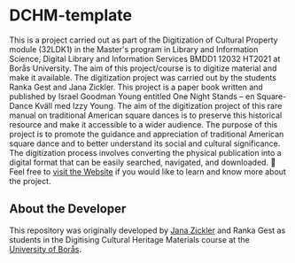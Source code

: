 # DCHM-template
This is a project carried out as part of the Digitization of Cultural Property module (32LDK1) in the Master's program in Library and Information Science, Digital Library and Information Services BMDD1 12032 HT2021 at Borås University. 
The aim of this project/course is to digitize material and make it available. The digitization project was carried out by the students Ranka Gest and Jana Zickler. This project is a paper book written and published by Israel Goodman Young entitled One Night Stands – en Square-Dance Kväll med Izzy Young. The aim of the digitization project of this rare manual on traditional American square dances is to preserve this historical resource and make it accessible to a wider audience. 
The purpose of this project is to promote the guidance and appreciation of traditional American square dance and to better understand its social and cultural significance. The digitization process involves converting the physical publication into a digital format that can be easily searched, navigated, and downloaded.
🚀Feel free to [visit the Website](https://sslis.github.io/DCHM-template/) if you would like to learn and know more about the project.
 

## About the Developer
This repository was originally developed by [Jana Zickler](https://github.com/) and Ranka Gest as students in the Digitising Cultural Heritage Materials course at the [University of Borås](https://www.hb.se/).  
